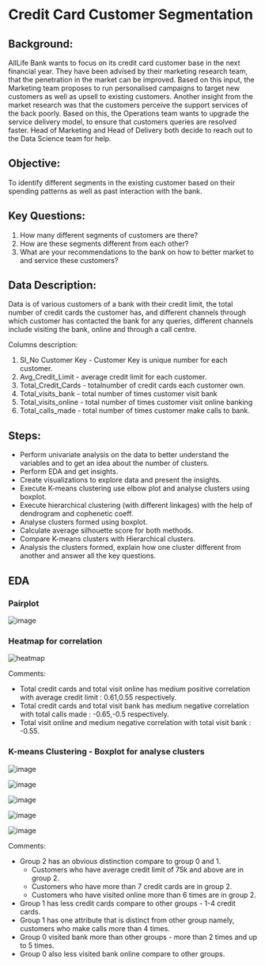# Credit Card Customer Segmentation

## Background: 
AllLife Bank wants to focus on its credit card customer base in the next financial year. They have been advised by their marketing research team, that the penetration in the market can be improved. Based on this input, the Marketing team proposes to run personalised campaigns to target new customers as well as upsell to existing customers. Another insight from the market research was that the customers perceive the support services of the back poorly. Based on this, the Operations team wants to upgrade the service delivery model, to ensure that customers queries are resolved faster. Head of Marketing and Head of Delivery both decide to reach out to the Data Science team for help.


## Objective: 
To identify different segments in the existing customer based on their spending patterns as well as past interaction with the bank.

## Key Questions:
1. How many different segments of customers are there?
2. How are these segments different from each other?
3. What are your recommendations to the bank on how to better market to and
service these customers? 


## Data Description:

Data is of various customers of a bank with their credit limit, the total number of credit cards the customer has, and different channels through which customer has contacted the bank for any queries, different channels include visiting the bank, online and through a call centre.

Columns description:
1. Sl_No Customer Key	- Customer Key is unique number for each customer. 
2. Avg_Credit_Limit	- average credit limit for each customer.
3. Total_Credit_Cards	- totalnumber of credit cards each customer own.
4. Total_visits_bank - total number of times customer visit bank
5. Total_visits_online	- total number of times customer visit online banking
6. Total_calls_made - total number of times customer make calls to bank.


## Steps:
* Perform univariate analysis on the data to better understand the variables and to get an idea about the number of clusters.
* Perform EDA and get insights. 
* Create visualizations to explore data and present the insights.  
* Execute K-means clustering use elbow plot and analyse clusters using boxplot.
* Execute hierarchical clustering (with different linkages) with the help of dendrogram and cophenetic coeff. 
* Analyse clusters formed using boxplot. 
* Calculate average silhouette score for both methods.  
* Compare K-means clusters with Hierarchical clusters. 
* Analysis the clusters formed, explain how one cluster different from another and answer all the key questions.  


## EDA

### Pairplot
![image](https://user-images.githubusercontent.com/69633814/102201348-41018f00-3ec6-11eb-9066-12279950deca.png)
### Heatmap for correlation
![heatmap](https://user-images.githubusercontent.com/69633814/102201244-1c0d1c00-3ec6-11eb-9e18-83d2ff0843d7.png)

Comments:
* Total credit cards and total visit online has medium positive correlation with average credit limit : 0.61,0.55 respectively.
* Total credit cards and total visit bank has medium negative correlation with total calls made : -0.65,-0.5 respectively.
* Total visit online and medium negative correlation with total visit bank : -0.55.

### K-means Clustering - Boxplot for analyse clusters 

![image](https://user-images.githubusercontent.com/69633814/102201466-6f7f6a00-3ec6-11eb-8bac-17a09487ddab.png)

![image](https://user-images.githubusercontent.com/69633814/102201659-b40b0580-3ec6-11eb-8dc1-1bf18b8730e9.png)

![image](https://user-images.githubusercontent.com/69633814/102201684-bb321380-3ec6-11eb-8c57-1499979b4d3d.png)

![image](https://user-images.githubusercontent.com/69633814/102201703-bff6c780-3ec6-11eb-9b27-6475abd7904d.png)

![image](https://user-images.githubusercontent.com/69633814/102201625-aa819d80-3ec6-11eb-82d3-25280d88fead.png)

Comments:
* Group 2 has an obvious distinction compare to group 0 and 1.
    * Customers who have average credit limit of 75k and above are in group 2.
    * Customers who have more than 7 credit cards are in group 2.
    * Customers who have visited online more than 6 times are in group 2.
* Group 1 has less credit cards compare to other groups - 1-4 credit cards.
* Group 1 has one attribute that is distinct from other group namely, customers who make calls more than 4 times.
* Group 0 visited bank more than other groups - more than 2 times and up to 5 times.
* Group 0 also less visited bank online compare to other groups.
